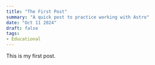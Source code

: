 ```yaml
---
title: "The First Post"
summary: "A quick post to practice working with Astro"
date: "Oct 11 2024"
draft: false
tags:
- Educational
---
```


This is my first post. 